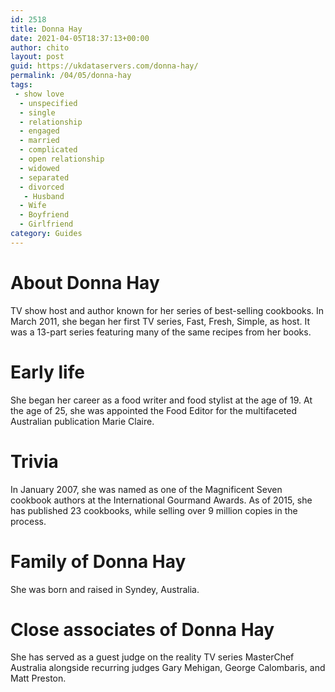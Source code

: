 ```yaml
---
id: 2518
title: Donna Hay
date: 2021-04-05T18:37:13+00:00
author: chito
layout: post
guid: https://ukdataservers.com/donna-hay/
permalink: /04/05/donna-hay
tags:
 - show love
  - unspecified
  - single
  - relationship
  - engaged
  - married
  - complicated
  - open relationship
  - widowed
  - separated
  - divorced
   - Husband
  - Wife
  - Boyfriend
  - Girlfriend
category: Guides
---
```




  
  
#  About Donna Hay
                  
                  
                  
TV show host and author known for her series of best-selling cookbooks. In March 2011, she began her first TV series, Fast, Fresh, Simple, as host. It was a 13-part series featuring many of the same recipes from her books.
                  
                
                
                
# Early life
                  
                  
                  
She began her career as a food writer and food stylist at the age of 19. At the age of 25, she was appointed the Food Editor for the multifaceted Australian publication Marie Claire.
                  
                
                
                
# Trivia
                  
                  
                  
In January 2007, she was named as one of the Magnificent Seven cookbook authors at the International Gourmand Awards. As of 2015, she has published 23 cookbooks, while selling over 9 million copies in the process.
                  
                
                
                
# Family of Donna Hay
                  
                  
                  
She was born and raised in Syndey, Australia.
                  
                
                
                
# Close associates of Donna Hay
                  
                  
                  
She has served as a guest judge on the reality TV series MasterChef Australia alongside recurring judges Gary Mehigan, George Calombaris, and Matt Preston.
                  
                
              
            
          
          
          
    
    
  
